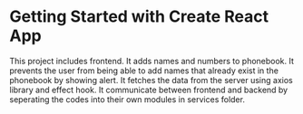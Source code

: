 # Getting Started with Create React App

This project includes frontend. It adds names and numbers to phonebook. It prevents the user from being able to add names that already exist in the phonebook by showing alert. It fetches the data from the server using axios library and effect hook. It communicate between frontend and backend by seperating the codes into their own modules in services folder.
